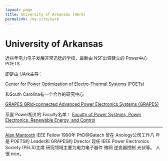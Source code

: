 ```yaml
---
layout: page
title: University of Arkansas (UArk)
permalink: /my-site/uark
---
```

# University of Arkansas

近些年电力电子发展非常迅猛的学校，最新由
NSF出资建立的 Power中心 POETS

即是由 UArk主导：

[Center for Power Optimization of Electro-Thermal Systems (POETs)](http://poets-erc.org/)

和South Carolina有一个合作的研究中心 

[GRAPES GRid-connected Advanced Power Electronics Systems (GRAPES)](https://grapes.uapower.group/)

系里
Power相关的 Faculty名单：
[Faculty of Power Systems, Power Electronics, Renewable Energy, and Control](https://electrical-engineering.uark.edu/research/#R-A)

---
[Alan Mantooth](https://electrical-engineering.uark.edu/directory/index/uid/mantooth/name/Alan+Mantooth/) IEEE Fellow 1990年 PhD@Gatech 曾在 Anology公司工作八
年 是 POETS的 Leader和 GRAPES的 Director 现任 IEEE Power Electronics Society (PELS)主席 研究领域主要为电力电子器件 微网 逆变器控制 光伏等。
人 很 nice。


